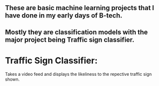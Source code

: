 ## These are basic machine learning projects that I have done in my early days of B-tech. 
## Mostly they are classification models with the major project being Traffic sign classifier.

# Traffic Sign Classifier: 
Takes a video feed and displays the likeliness to the repective traffic sign shown.
